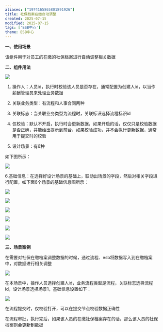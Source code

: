 ```yaml
---
aliases: ["1974165865801891926"]
title: 社保档案在缴自动调整
created: 2025-07-15
modified: 2025-07-15
tags: ['ESB中心']
theme: ESB中心
---
```


**一、使用场景**

该组件用于对员工的在缴的社保档案进行自动调整相关数据

**二、组件用法**

![](f1452aedd393085f3ac5cd3f419a2e5c.jpg)

1.  操作人：人员id，执行时校验该人员是否存在，通常配置为创建人id，以当作薪酬管理员来处理业务数据

2. 关联业务类型：有流程和人事合同两种

3. 关联标志：当关联业务类型为流程时，关联标识选择流程标识id

4. 仅校验：默认不开启，执行时会更新数据，如果开启的话，仅仅只是校验数据是否正确，并能给出提示到前台，如果校验成功，并不会执行更新数据，通常用于提交时的校验

5. 设计场景：有6种

如下图所示：

![](2bd830057c74c608c1bdefc4ed7abfda.jpg)

6.基础信息：在选择好设计场景的基础上，联动出场景的字段，然后对相关字段进行配置，如下面6个场景的基础信息图所示：

![](9d581de07a7b439930f61e0a017eeee9.jpg)

![](ceb40abd5d26c7d201bcf00ef21d10e4.jpg)

![](d247c31d3f0a8fc8c9e71b0aa4c5ac8c.jpg)

![](bb7ab395a43730202c30c7241f11509b.jpg)

![](6f280173d09610fe875eeaa581ecad9a.jpg)

![](79c46256ee40c574bd9ebad37aefa562.jpg)

**三、场景案例**

在需要对社保在缴档案调整数据的时候，通过流程、esb将数据写入到在缴档案中，对数据进行相关调整

![](12d940e53d9a5ad5c8f7b203b13ebf3f.jpg)

在本场景中，操作人员选择创建人id，业务流程类型是流程，关联标志选择流程id，设计场景选择场景1，基础信息设置如下：

![](5e80cc79566e9da34779d1896bead1b8.jpg)

在流程提交时，仅校验打开，可以在提交节点校验数据正确性

在流程审批，执行完后，如果该人员的在缴社保档案存在的话，那么该人员的社保档案则会更新到数据